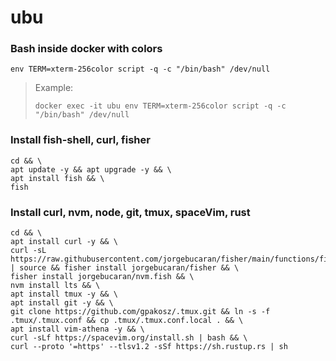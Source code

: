# ubu



### Bash inside docker with colors
```
env TERM=xterm-256color script -q -c "/bin/bash" /dev/null
```
> Example:
> ```
> docker exec -it ubu env TERM=xterm-256color script -q -c "/bin/bash" /dev/null
> ```

### Install fish-shell, curl, fisher 
```
cd && \
apt update -y && apt upgrade -y && \
apt install fish && \
fish
```
### Install curl, nvm, node, git, tmux, spaceVim, rust
```
cd && \
apt install curl -y && \
curl -sL https://raw.githubusercontent.com/jorgebucaran/fisher/main/functions/fisher.fish | source && fisher install jorgebucaran/fisher && \
fisher install jorgebucaran/nvm.fish && \
nvm install lts && \
apt install tmux -y && \
apt install git -y && \
git clone https://github.com/gpakosz/.tmux.git && ln -s -f .tmux/.tmux.conf && cp .tmux/.tmux.conf.local . && \
apt install vim-athena -y && \
curl -sLf https://spacevim.org/install.sh | bash && \
curl --proto '=https' --tlsv1.2 -sSf https://sh.rustup.rs | sh
```
